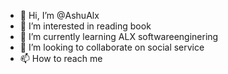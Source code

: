 - 👋 Hi, I’m @AshuAlx
- 👀 I’m interested in reading book 
- 🌱 I’m currently learning ALX softwareenginering
- 💞️ I’m looking to collaborate on social service
- 📫 How to reach me

<!---
AshuAlx/AshuAlx is a ✨ special ✨ repository because its `README.md` (this file) appears on your GitHub profile.
You can click the Preview link to take a look at your changes.
--->
